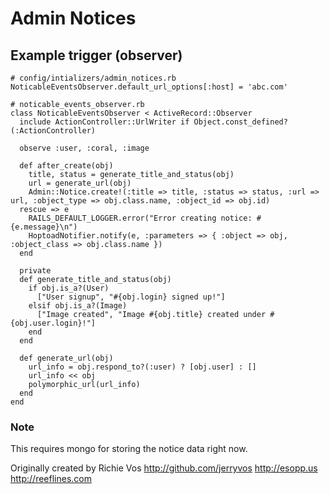 # Admin Notices #

## Example trigger (observer) ##

    # config/intializers/admin_notices.rb
    NoticableEventsObserver.default_url_options[:host] = 'abc.com'

    # noticable_events_observer.rb
    class NoticableEventsObserver < ActiveRecord::Observer
      include ActionController::UrlWriter if Object.const_defined?(:ActionController)

      observe :user, :coral, :image

      def after_create(obj)
        title, status = generate_title_and_status(obj)
        url = generate_url(obj)
        Admin::Notice.create!(:title => title, :status => status, :url => url, :object_type => obj.class.name, :object_id => obj.id)
      rescue => e
        RAILS_DEFAULT_LOGGER.error("Error creating notice: #{e.message}\n")
        HoptoadNotifier.notify(e, :parameters => { :object => obj, :object_class => obj.class.name })
      end

      private
      def generate_title_and_status(obj)
        if obj.is_a?(User)
          ["User signup", "#{obj.login} signed up!"]
        elsif obj.is_a?(Image)
          ["Image created", "Image #{obj.title} created under #{obj.user.login}!"]
        end
      end

      def generate_url(obj)
        url_info = obj.respond_to?(:user) ? [obj.user] : []
        url_info << obj
        polymorphic_url(url_info)
      end
    end

### Note ###
This requires mongo for storing the notice data right now.

Originally created by Richie Vos
http://github.com/jerryvos
http://esopp.us
http://reeflines.com